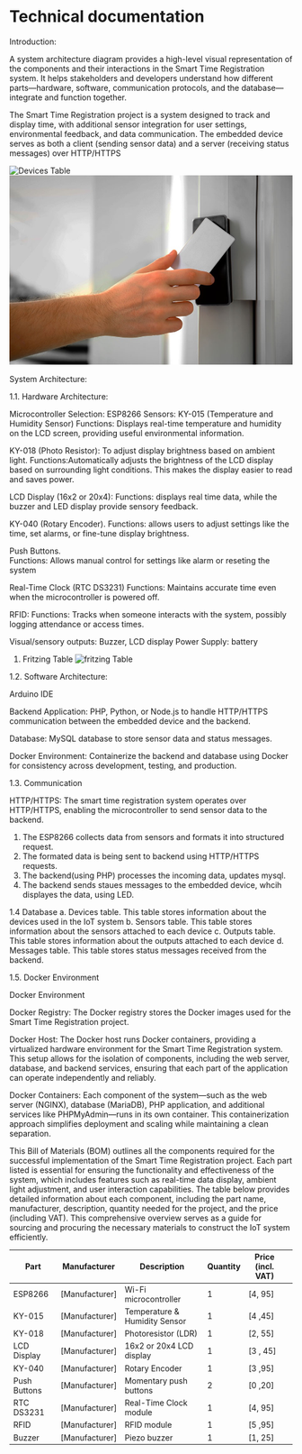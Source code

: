 # Technical documentation





Introduction:

A system architecture diagram provides a high-level visual representation of the components and their interactions in the Smart Time Registration system. It helps stakeholders and developers understand how different parts—hardware, software, communication protocols, and the database—integrate and function together. 

The Smart Time Registration project is a system designed to track and display time, with additional sensor integration for user settings, environmental feedback, and data communication. The embedded device serves as both a client (sending sensor data) and a server (receiving status messages) over HTTP/HTTPS

![Devices Table](/assets/Image.jpg)
![Devices Table](docs/embedded/Image.jpg)


System Architecture:


1.1. Hardware Architecture:

Microcontroller Selection: ESP8266 
Sensors: 
KY-015 (Temperature and Humidity Sensor)
Functions:  Displays real-time temperature and humidity on the LCD screen, providing useful environmental information.

KY-018 (Photo Resistor): To adjust display brightness based on ambient light.
Functions:Automatically adjusts the brightness of the LCD display based on surrounding light conditions. This makes the display easier to read and saves power.

LCD Display (16x2 or 20x4):
Functions: displays real time data, while the buzzer and LED display provide sensory feedback.

KY-040 (Rotary Encoder).
Functions: allows users to adjust settings like the time, set alarms, or fine-tune display brightness.

Push Buttons.  
Functions: Allows manual control for settings like alarm or reseting the system

Real-Time Clock (RTC DS3231)
Functions: Maintains accurate time even when the microcontroller is powered off.

RFID: 
Functions:  Tracks when someone interacts with the system, possibly logging attendance or access times.

Visual/sensory outputs: Buzzer, LCD display 
Power Supply:  battery 


1. Fritzing Table 
![fritzing Table](/assets/fritzing.jpg)



1.2. Software Architecture:

Arduino IDE

Backend Application:  PHP, Python, or Node.js to handle HTTP/HTTPS communication between the embedded device and the backend.

Database: MySQL  database to store sensor data and status messages.

Docker Environment: Containerize the backend and database using Docker for consistency across development, testing, and production.

1.3. Communication 

HTTP/HTTPS: 
The smart time registration system operates  over HTTP/HTTPS, enabling the microcontroller to send sensor data to the backend. 
1. The ESP8266 collects data from sensors and formats it into structured request.
2. The formated data is being sent to backend using HTTP/HTTPS requests.
3. The backend(using PHP) processes the incoming data, updates mysql.
4. The backend sends staues messages to the embedded device, whcih displayes the data, using LED. 


1.4 Database
a. Devices table. This table stores information about the devices used in the IoT system
b. Sensors table. This table stores information about the sensors attached to each device
c. Outputs table. This table stores information about the outputs attached to each device
d. Messages table. This table stores status messages received from the backend.


1.5. Docker Environment

Docker Environment

Docker Registry: The Docker registry stores the Docker images used for the Smart Time Registration project. 

Docker Host: The Docker host runs Docker containers, providing a virtualized hardware environment for the Smart Time Registration system. This setup allows for the isolation of components, including the web server, database, and backend services, ensuring that each part of the application can operate independently and reliably.

Docker Containers: Each component of the system—such as the web server (NGINX), database (MariaDB), PHP application, and additional services like PHPMyAdmin—runs in its own container. This containerization approach simplifies deployment and scaling while maintaining a clean separation.



This Bill of Materials (BOM) outlines all the components required for the successful implementation of the Smart Time Registration project. Each part listed is essential for ensuring the functionality and effectiveness of the system, which includes features such as real-time data display, ambient light adjustment, and user interaction capabilities.
The table below provides detailed information about each component, including the part name, manufacturer, description, quantity needed for the project, and the price (including VAT). This comprehensive overview serves as a guide for sourcing and procuring the necessary materials to construct the IoT system efficiently.




| Part         | Manufacturer  | Description	           | Quantity | Price (incl. VAT) |   |
|--------------|---------------|--------------------------|----------|-------------------|-----------------------|
| ESP8266      | [Manufacturer] | Wi-Fi microcontroller      | 1        | [4, 95]           |          
| KY-015       | [Manufacturer] | Temperature & Humidity Sensor | 1        | [4 ,45]                     
| KY-018       | [Manufacturer] | Photoresistor (LDR)        | 1        | [2, 55]           |      
| LCD Display  | [Manufacturer] | 16x2 or 20x4 LCD display  | 1        | [3 , 45]           |         
| KY-040       | [Manufacturer] | Rotary Encoder            | 1        | [3 ,95]           |         
| Push Buttons | [Manufacturer] | Momentary push buttons    | 2        | [0 ,20]           |          
| RTC DS3231   | [Manufacturer] | Real-Time Clock module    | 1        | [4, 95]           |           
| RFID         | [Manufacturer] | RFID module               | 1        | [5 ,95]           |          
| Buzzer       | [Manufacturer] | Piezo buzzer              | 1        | [1, 25]           |         




